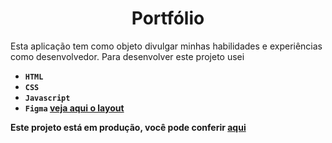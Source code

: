 <h1 align="center"> Portfólio </h1>

Esta aplicação tem como objeto divulgar minhas habilidades e experiências como desenvolvedor. Para desenvolver este projeto usei 
-  <strong> `HTML` <strong> 
-  <strong> `CSS` <strong> 
-  <strong> `Javascript` <strong> 
-  <strong> `Figma` <strong> <a href="https://www.figma.com/file/imrkg0dmWexSu7WVQ4hnYc/Personal-Portfolio-for-Fresher-(Community)?node-id=101%3A129"> veja aqui o layout </a> 

Este projeto está em produção, você pode conferir <a href="https://portfolioalexandrenascimento.netlify.app/"> aqui </a>
